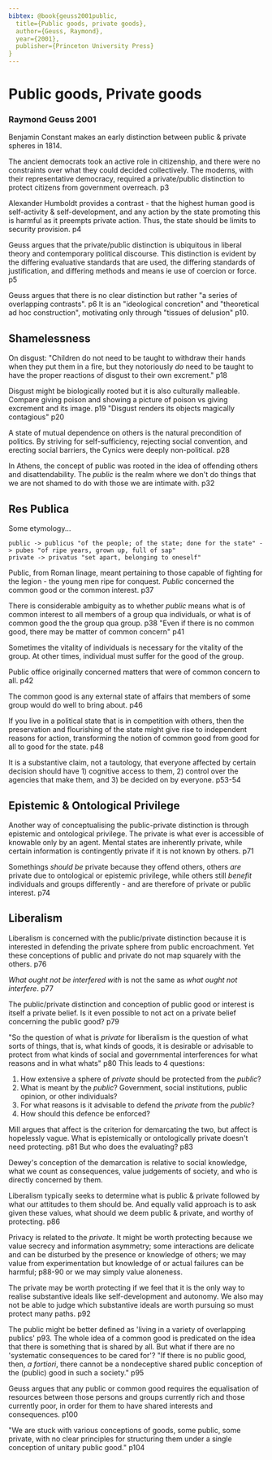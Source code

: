 ```yaml
---
bibtex: @book{geuss2001public,
  title={Public goods, private goods},
  author={Geuss, Raymond},
  year={2001},
  publisher={Princeton University Press}
}
---
```


# Public goods, Private goods

### Raymond Geuss 2001

Benjamin Constant makes an early distinction between public & private spheres in 1814.  

The ancient democrats took an active role in citizenship, and there were no constraints over what they could decided collectively.  The moderns, with their representative democracy, required a private/public distinction to protect citizens from government overreach. p3 

Alexander Humboldt provides a contrast - that the highest human good is self-activity & self-development, and any action by the state promoting this is harmful as it preempts private action.  Thus, the state should be limits to security provision. p4

Geuss argues that the private/public distinction is ubiquitous in liberal theory and contemporary political discourse.  This distinction is evident by the differing evaluative standards that are used, the differing standards of justification, and differing methods and means ie use of coercion or force. p5

Geuss argues that there is no clear distinction but rather "a series of overlapping contrasts". p6  It is an "ideological concretion" and "theoretical ad hoc construction", motivating only through "tissues of delusion" p10.

## Shamelessness

On disgust: "Children do not need to be taught to withdraw their hands when they put them in a fire, but they notoriously _do_ need to be taught to have the proper reactions of disgust to their own excrement." p18

Disgust might be biologically rooted but it is also culturally malleable.  Compare giving poison and showing a picture of poison vs giving excrement and its image. p19  "Disgust renders its objects magically contagious" p20

A state of mutual dependence on others is the natural precondition of politics.  By striving for self-sufficiency, rejecting social convention, and erecting social barriers, the Cynics were deeply non-political. p28

In Athens, the concept of public was rooted in the idea of offending others and disattendability.  The _public_ is the realm where we don't do things that we are not shamed to do with those we are intimate with. p32

## Res Publica

Some etymology...

    public -> publicus "of the people; of the state; done for the state" -> pubes "of ripe years, grown up, full of sap"
    private -> privatus "set apart, belonging to oneself"

Public, from Roman linage, meant pertaining to those capable of fighting for the legion - the young men ripe for conquest.  _Public_ concerned the common good or the common interest. p37

There is considerable ambiguity as to whether _public_ means what is of common interest to all members of a group qua individuals, or what is of common good the the group qua group. p38 "Even if there is no common good, there may be matter of common concern" p41

Sometimes the vitality of individuals is necessary for the vitality of the group.  At other times, individual must suffer for the good of the group.

Public office originally concerned matters that were of common concern to all. p42

The common good is any external state of affairs that members of some group would do well to bring about. p46

If you live in a political state that is in competition with others, then the preservation and flourishing of the state might give rise to independent reasons for action, transforming the notion of common good from good for all to good for the state. p48

It is a substantive claim, not a tautology, that everyone affected by certain decision should have 1) cognitive access to them, 2) control over the agencies that make them, and 3) be decided on by everyone. p53-54

## Epistemic & Ontological Privilege

Another way of conceptualising the public-private distinction is through epistemic and ontological privilege.  The private is what ever is accessible of knowable only by an agent. Mental states are inherently private, while certain information is contingently private if it is not known by others. p71

Somethings _should be_ private because they offend others, others _are_ private due to ontological or epistemic privilege, while others still _benefit_ individuals and groups differently - and are therefore of private or public interest. p74

## Liberalism

Liberalism is concerned with the public/private distinction because it is interested in defending the private sphere from public encroachment. Yet these conceptions of public and private do not map squarely with the others. p76

_What ought not be interfered with_ is not the same as _what ought not interfere_. p77

The public/private distinction and conception of public good or interest is itself a private belief.  Is it even possible to not act on a private belief concerning the public good? p79

"So the question of what is _private_ for liberalism is the question of what sorts of things, that is, what kinds of goods, it is desirable or advisable to protect from what kinds of social and governmental interferences for what reasons and in what whats" p80  This leads to 4 questions:

1. How extensive a sphere of _private_ should be protected from the _public_?
2. What is meant by the _public_? Government, social institutions, public opinion, or other individuals?
3. For what reasons is it advisable to defend the _private_ from the _public_?
4. How should this defence be enforced?

Mill argues that affect is the criterion for demarcating the two, but affect is hopelessly vague. What is epistemically or ontologically private doesn't need protecting. p81  But who does the evaluating? p83

Dewey's conception of the demarcation is relative to social knowledge, what we count as consequences, value judgements of society, and who is directly concerned by them.

Liberalism typically seeks to determine what is public & private followed by what our attitudes to them should be.  And equally valid approach is to ask given these values, what should we deem public & private, and worthy of protecting. p86

Privacy is related to the _private_. It might be worth protecting because we value secrecy and information asymmetry; some interactions are delicate and can be disturbed by the presence or knowledge of others; we may value from experimentation but knowledge of or actual failures can be harmful; p88-90 or we may simply value aloneness.

The private may be worth protecting if we feel that it is the only way to realise substantive ideals like self-development and autonomy. We also may not be able to judge which substantive ideals are worth pursuing so must protect many paths. p92

The public might be better defined as 'living in a variety of overlapping publics' p93.  The whole idea of a common good is predicated on the idea that there is something that is shared by all.  But what if there are no 'systematic consequences to be cared for'? "If there is no public good, then, _a fortiori_, there cannot be a nondeceptive shared public conception of the (public) good in such a society." p95

Geuss argues that any public or common good requires the equalisation of resources between those persons and groups currently rich and those currently poor, in order for them to have shared interests and consequences. p100

"We are stuck with various conceptions of goods, some public, some private, with no clear principles for structuring them under a single conception of unitary public good." p104